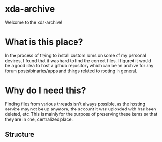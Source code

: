 # xda-archive
Welcome to the xda-archive! 

# What is this place? 

In the process of trying to install custom roms on some of my personal devices, I found that it was hard to find the correct files. I figured it would be a good idea to host a github repository which can be an archive for any forum posts/binaries/apps and things related to rooting in general.

# Why do I need this?

Finding files from various threads isn't always possible, as the hosting service may not be up anymore, the account it was uploaded with has been deleted, etc. This is mainly for the purpose of preserving these items so that they are in one, centralized place. 

## Structure


